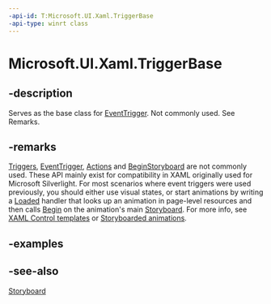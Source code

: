 ```yaml
---
-api-id: T:Microsoft.UI.Xaml.TriggerBase
-api-type: winrt class
---
```


<!-- Class syntax.
public class TriggerBase : Microsoft.UI.Xaml.DependencyObject, Microsoft.UI.Xaml.ITriggerBase
-->

# Microsoft.UI.Xaml.TriggerBase

## -description

Serves as the base class for [EventTrigger](eventtrigger.md). Not commonly used. See Remarks.

## -remarks

[Triggers](frameworkelement_triggers.md), [EventTrigger](eventtrigger.md), [Actions](eventtrigger_actions.md) and [BeginStoryboard](../microsoft.ui.xaml.media.animation/beginstoryboard.md) are not commonly used. These API mainly exist for compatibility in XAML originally used for Microsoft Silverlight. For most scenarios where event triggers were used previously, you should either use visual states, or start animations by writing a [Loaded](frameworkelement_loaded.md) handler that looks up an animation in page-level resources and then calls [Begin](../microsoft.ui.xaml.media.animation/storyboard_begin_1621727531.md) on the animation's main [Storyboard](../microsoft.ui.xaml.media.animation/storyboard.md). For more info, see [XAML Control templates](/windows/apps/design/style/xaml-control-templates) or [Storyboarded animations](/windows/apps/design/motion/storyboarded-animations).

## -examples

## -see-also

[Storyboard](../microsoft.ui.xaml.media.animation/storyboard.md)
